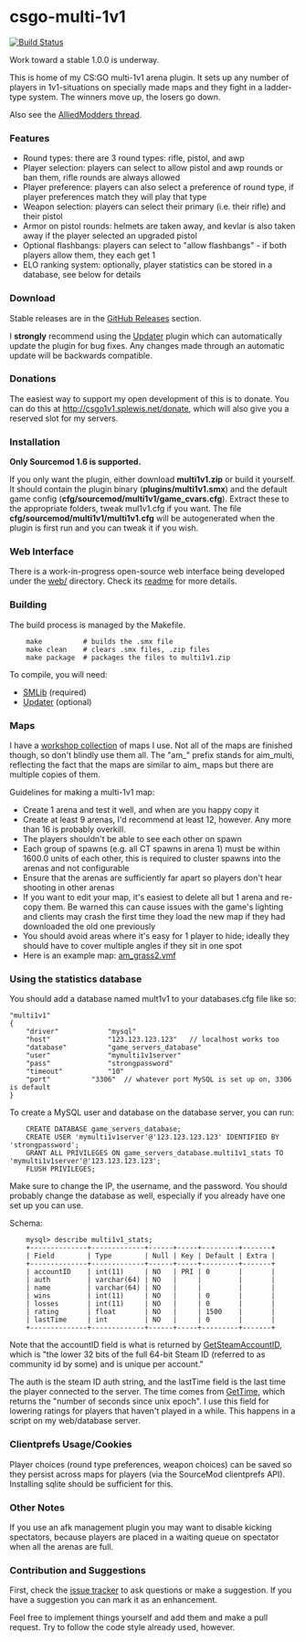 csgo-multi-1v1
=======================================

[![Build Status](https://travis-ci.org/splewis/csgo-multi-1v1.svg?branch=master)](https://travis-ci.org/splewis/csgo-multi-1v1)

Work toward a stable 1.0.0 is underway.

This is home of my CS:GO multi-1v1 arena plugin. It sets up any number of players in 1v1-situations on specially made maps and they fight in a ladder-type system. The winners move up, the losers go down.

Also see the [AlliedModders thread](https://forums.alliedmods.net/showthread.php?t=241056).

### Features
- Round types: there are 3 round types: rifle, pistol, and awp
- Player selection: players can select to allow pistol and awp rounds or ban them, rifle rounds are always allowed
- Player preference: players can also select a preference of round type, if player preferences match they will play that type
- Weapon selection: players can select their primary (i.e. their rifle) and their pistol
- Armor on pistol rounds: helmets are taken away, and kevlar is also taken away if the player selected an upgraded pistol
- Optional flashbangs: players can select to "allow flashbangs" - if both players allow them, they each get 1
- ELO ranking system: optionally, player statistics can be stored in a database, see below for details


### Download
Stable releases are in the [GitHub Releases](https://github.com/splewis/csgo-multi-1v1/releases) section.

I **strongly** recommend using the [Updater](https://forums.alliedmods.net/showthread.php?t=169095) plugin which can automatically update the plugin for bug fixes.
Any changes made through an automatic update will be backwards compatible.


### Donations
The easiest way to support my open development of this is to donate. You can do this at http://csgo1v1.splewis.net/donate, which will also give you a reserved slot for my servers.


### Installation

**Only Sourcemod 1.6 is supported.**

If you only want the plugin, either download **multi1v1.zip** or build it yourself.
It should contain the plugin binary (**plugins/multi1v1.smx**) and the default game config (**cfg/sourcemod/multi1v1/game_cvars.cfg**).
Extract these to the appropriate folders, tweak mul1v1.cfg if you want. The file **cfg/sourcemod/multi1v1/multi1v1.cfg** will be autogenerated when the plugin is first run and you can tweak it if you wish.


### Web Interface
There is a work-in-progress open-source web interface being developed under the [web/](https://github.com/splewis/csgo-multi-1v1/tree/master/web) directory. Check its [readme](https://github.com/splewis/csgo-multi-1v1/blob/master/web/readme.md) for more details.


### Building
The build process is managed by the Makefile.

		make          # builds the .smx file
		make clean    # clears .smx files, .zip files
		make package  # packages the files to multi1v1.zip

To compile, you will need:
- [SMLib](http://www.sourcemodplugins.org/smlib/) (required)
- [Updater](https://forums.alliedmods.net/showthread.php?t=169095) (optional)


### Maps
I have a [workshop collection](http://steamcommunity.com/sharedfiles/filedetails/?id=249376192) of maps I use. Not all of the maps are finished though, so don't blindly use them all. The "am_" prefix stands for aim_multi, reflecting the fact that the maps are similar to aim_ maps but there are multiple copies of them.

Guidelines for making a multi-1v1 map:
- Create 1 arena and test it well, and when are you happy copy it
- Create at least 9 arenas, I'd recommend at least 12, however. Any more than 16 is probably overkill.
- The players shouldn't be able to see each other on spawn
- Each group of spawns (e.g. all CT spawns in arena 1) must be within 1600.0 units of each other, this is required to cluster spawns into the arenas and not configurable
- Ensure that the arenas are sufficiently far apart so players don't hear shooting in other arenas
- If you want to edit your map, it's easiest to delete all but 1 arena and re-copy them. Be warned this can cause issues with the game's lighting and clients may crash the first time they load the new map if they had downloaded the old one previously
- You should avoid areas where it's easy for 1 player to hide; ideally they should have to cover multiple angles if they sit in one spot
- Here is an example map: [am_grass2.vmf](https://dl.dropboxusercontent.com/u/76035852/am_grass2.zip)


### Using the statistics database
You should add a database named mult1v1 to your databases.cfg file like so:

	"multi1v1"
	{
		"driver"			"mysql"
		"host"				"123.123.123.123"	// localhost works too
		"database"			"game_servers_database"
		"user"				"mymulti1v1server"
		"pass"				"strongpassword"
		"timeout"			"10"
		"port"			"3306"	// whatever port MySQL is set up on, 3306 is default
	}

To create a MySQL user and database on the database server, you can run:

		CREATE DATABASE game_servers_database;
		CREATE USER 'mymulti1v1server'@'123.123.123.123' IDENTIFIED BY 'strongpassword';
		GRANT ALL PRIVILEGES ON game_servers_database.multi1v1_stats TO 'mymulti1v1server'@'123.123.123.123';
		FLUSH PRIVILEGES;

Make sure to change the IP, the username, and the password. You should probably change the database as well, especially if you already have one set up you can use.

Schema:

		mysql> describe multi1v1_stats;
		+--------------+-------------+------+-----+---------+-------+
		| Field        | Type        | Null | Key | Default | Extra |
		+--------------+-------------+------+-----+---------+-------+
		| accountID    | int(11)     | NO   | PRI | 0       |       |
		| auth         | varchar(64) | NO   |     |         |       |
		| name         | varchar(64) | NO   |     |         |       |
		| wins         | int(11)     | NO   |     | 0       |       |
		| losses       | int(11)     | NO   |     | 0       |       |
		| rating       | float       | NO   |     | 1500    |       |
		| lastTime     | int         | NO   |     | 0       |       |
		+--------------+-------------+------+-----+---------+-------+


Note that the accountID field is what is returned by [GetSteamAccountID](https://wiki.alliedmods.net/SourceMod_1.5.0_API_Changes#Clients), which is "the lower 32 bits of the full 64-bit Steam ID (referred to as community id by some) and is unique per account."

The auth is the steam ID auth string, and the lastTime field is the last time the player connected to the server.
The time comes from [GetTime](http://docs.sourcemod.net/api/index.php?fastload=show&id=601&), which returns the "number of seconds since unix epoch".
I use this field for lowering ratings for players that haven't played in a while. This happens in a script on my web/database server.

### Clientprefs Usage/Cookies
Player choices (round type preferences, weapon choices) can be saved so they persist across maps for players (via the SourceMod clientprefs API).
Installing sqlite should be sufficient for this.


### Other Notes
If you use an afk management plugin you may want to disable kicking spectators, because players are placed in a waiting queue on spectator when all the arenas are full.

### Contribution and Suggestions
First, check the [issue tracker](https://github.com/splewis/csgo-multi-1v1/issues?state=open) to ask questions or make a suggestion.
If you have a suggestion you can mark it as an enhancement.

Feel free to implement things yourself and add them and make a pull request. Try to follow the code style already used, however.
